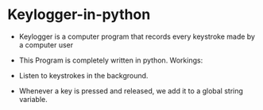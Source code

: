 # Keylogger-in-python
- Keylogger is a computer program that records every keystroke made by a computer user
- This Program is completely written in python.
Workings:

- Listen to keystrokes in the background.
- Whenever a key is pressed and released, we add it to a global string variable.
